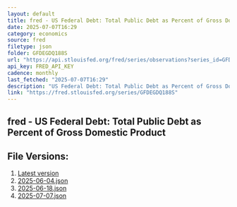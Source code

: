 ```yaml
---
layout: default
title: fred - US Federal Debt: Total Public Debt as Percent of Gross Domestic Product
date: 2025-07-07T16:29
category: economics
source: fred
filetype: json
folder: GFDEGDQ188S
url: "https://api.stlouisfed.org/fred/series/observations?series_id=GFDEGDQ188S&file_type=json&observation_end=[date %Y-%m-%d]"
api_key: FRED_API_KEY
cadence: monthly
last_fetched: "2025-07-07T16:29"
description: "US Federal Debt: Total Public Debt as Percent of Gross Domestic Product"
link: "https://fred.stlouisfed.org/series/GFDEGDQ188S"
---
```


## fred - US Federal Debt: Total Public Debt as Percent of Gross Domestic Product

<div id="data-chart"></div>
<div id="data-table"></div>
<script>
document.addEventListener('DOMContentLoaded', function(){
  ShowChart($('#data-chart'));
  SourceTabler($('#data-table'));
});
</script>

## File Versions:
1. [Latest version](./latest.json)
2. [2025-06-04.json](./2025-06-04.json)
3. [2025-06-18.json](./2025-06-18.json)
4. [2025-07-07.json](./2025-07-07.json)
